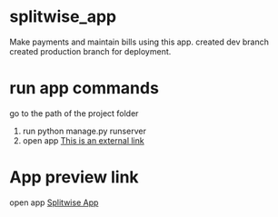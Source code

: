 # splitwise_app

Make payments and maintain bills using this app.
created dev branch
created production branch for deployment.

# run app commands

go to the path of the project folder

1. run python manage.py runserver
2. open app [This is an external link](http://localhost:8000/)

# App preview link

open app [Splitwise App](http://splitwisecu.herokuapp.com/)
